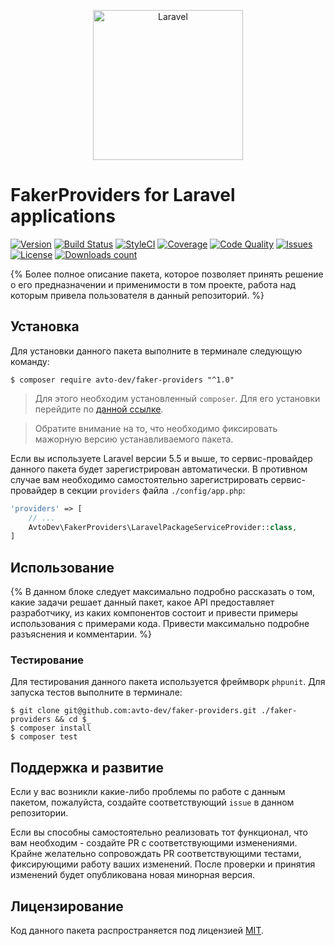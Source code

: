<p align="center">
  <img src="https://laravel.com/assets/img/components/logo-laravel.svg" alt="Laravel" width="240" />
</p>

# FakerProviders for Laravel applications

[![Version][badge_version]][link_packagist]
[![Build Status][badge_build_status]][link_build_status]
[![StyleCI][badge_styleci]][link_styleci]
[![Coverage][badge_coverage]][link_coverage]
[![Code Quality][badge_quality]][link_coverage]
[![Issues][badge_issues]][link_issues]
[![License][badge_license]][link_license]
[![Downloads count][badge_downloads_count]][link_packagist]

{% Более полное описание пакета, которое позволяет принять решение о его предназначении и применимости в том проекте, работа над которым привела пользователя в данный репозиторий. %}

## Установка

Для установки данного пакета выполните в терминале следующую команду:

```shell
$ composer require avto-dev/faker-providers "^1.0"
```

> Для этого необходим установленный `composer`. Для его установки перейдите по [данной ссылке][getcomposer].

> Обратите внимание на то, что необходимо фиксировать мажорную версию устанавливаемого пакета.

Если вы используете Laravel версии 5.5 и выше, то сервис-провайдер данного пакета будет зарегистрирован автоматически. В противном случае вам необходимо самостоятельно зарегистрировать сервис-провайдер в секции `providers` файла `./config/app.php`:

```php
'providers' => [
    // ...
    AvtoDev\FakerProviders\LaravelPackageServiceProvider::class,
]
```

## Использование

{% В данном блоке следует максимально подробно рассказать о том, какие задачи решает данный пакет, какое API предоставляет разработчику, из каких компонентов состоит и привести примеры использования с примерами кода. Привести максимально подробне разъяснения и комментарии. %}

### Тестирование

Для тестирования данного пакета используется фреймворк `phpunit`. Для запуска тестов выполните в терминале:

```shell
$ git clone git@github.com:avto-dev/faker-providers.git ./faker-providers && cd $_
$ composer install
$ composer test
```

## Поддержка и развитие

Если у вас возникли какие-либо проблемы по работе с данным пакетом, пожалуйста, создайте соответствующий `issue` в данном репозитории.

Если вы способны самостоятельно реализовать тот функционал, что вам необходим - создайте PR с соответствующими изменениями. Крайне желательно сопровождать PR соответствующими тестами, фиксирующими работу ваших изменений. После проверки и принятия изменений будет опубликована новая минорная версия.

## Лицензирование

Код данного пакета распространяется под лицензией [MIT][link_license].

[badge_version]:https://img.shields.io/packagist/v/avto-dev/faker-providers.svg?style=flat&maxAge=30
[badge_downloads_count]:https://img.shields.io/packagist/dt/avto-dev/faker-providers.svg?style=flat&maxAge=30
[badge_license]:https://img.shields.io/packagist/l/avto-dev/faker-providers.svg?style=flat&maxAge=30
[badge_build_status]:https://scrutinizer-ci.com/g/avto-dev/faker-providers/badges/build.png?b=master
[badge_styleci]:https://styleci.io/repos/666666666/shield
[badge_coverage]:https://scrutinizer-ci.com/g/avto-dev/faker-providers/badges/coverage.png?b=master
[badge_quality]:https://scrutinizer-ci.com/g/avto-dev/faker-providers/badges/quality-score.png?b=master
[badge_issues]:https://img.shields.io/github/issues/avto-dev/faker-providers.svg?style=flat&maxAge=30
[link_packagist]:https://packagist.org/packages/avto-dev/faker-providers
[link_styleci]:https://styleci.io/repos/666666666/
[link_license]:https://github.com/avto-dev/faker-providers/blob/master/LICENSE
[link_build_status]:https://scrutinizer-ci.com/g/avto-dev/faker-providers/build-status/master
[link_coverage]:https://scrutinizer-ci.com/g/avto-dev/faker-providers/?branch=master
[link_issues]:https://github.com/avto-dev/faker-providers/issues
[getcomposer]:https://getcomposer.org/download/
